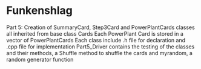 # Funkenshlag

Part 5:
Creation of SummaryCard, Step3Card and PowerPlantCards classes all inherited from base class Cards
Each PowerPlant Card is stored in a vector of PowerPlantCards
Each class include .h file for declaration and .cpp file for implementation
Part5_Driver contains the testing of the classes and their methods, 
a Shuffle method to shuffle the cards and myrandom, a random generator function
